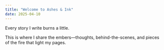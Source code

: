 ```yaml
---
title: "Welcome to Ashes & Ink"
date: 2025-04-10
---
```


Every story I write burns a little.

This is where I share the embers—thoughts, behind-the-scenes, and pieces of the fire that light my pages.
